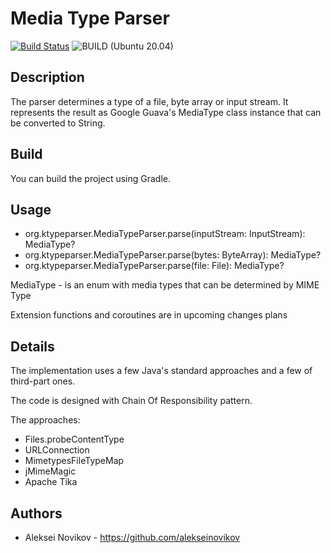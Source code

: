 # Media Type Parser
[![Build Status](https://travis-ci.org/Isabek/media-type-parser.svg)](https://travis-ci.org/Isabek/es-response-parser)
![BUILD (Ubuntu 20.04)](https://github.com/alekseinovikov/media-type-parser/workflows/BUILD%20(Ubuntu%2020.04)/badge.svg?branch=master)

## Description
The parser determines a type of a file, byte array or input stream. 
It represents the result as Google Guava's MediaType class instance that can be converted to String.

## Build
You can build the project using Gradle.

## Usage

* org.ktypeparser.MediaTypeParser.parse(inputStream: InputStream): MediaType?
* org.ktypeparser.MediaTypeParser.parse(bytes: ByteArray): MediaType?
* org.ktypeparser.MediaTypeParser.parse(file: File): MediaType?

MediaType - is an enum with media types that can be determined by MIME Type

Extension functions and coroutines are in upcoming changes plans

## Details
The implementation uses a few Java's standard approaches and a few of third-part ones.

The code is designed with Chain Of Responsibility pattern.

The approaches:

* Files.probeContentType
* URLConnection
* MimetypesFileTypeMap
* jMimeMagic
* Apache Tika

## Authors

* Aleksei Novikov - https://github.com/alekseinovikov
